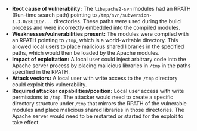- **Root cause of vulnerability:** The `libapache2-svn` modules had an RPATH (Run-time search path) pointing to `/tmp/svn/subversion-1.3.0/BUILD/...` directories. These paths were used during the build process and were incorrectly embedded into the compiled modules.
- **Weaknesses/vulnerabilities present:** The modules were compiled with an RPATH pointing to `/tmp`, which is a world-writable directory. This allowed local users to place malicious shared libraries in the specified paths, which would then be loaded by the Apache modules.
- **Impact of exploitation:** A local user could inject arbitrary code into the Apache server process by placing malicious libraries in `/tmp` in the paths specified in the RPATH.
- **Attack vectors:** A local user with write access to the `/tmp` directory could exploit this vulnerability.
- **Required attacker capabilities/position:** Local user access with write permissions to `/tmp`. The attacker would need to create a specific directory structure under `/tmp` that mirrors the RPATH of the vulnerable modules and place malicious shared libraries in those directories. The Apache server would need to be restarted or started for the exploit to take effect.